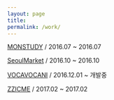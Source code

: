 ```yaml
---
layout: page
title:
permalink: /work/
---
```






[MONSTUDY](/work/monstudy/) / 2016.07 ~ 2016.07




[SeoulMarket](/work/seoulmarket) / 2016.10 ~ 2016.10




[VOCAVOCANI](/work) / 2016.12.01 ~ 개발중




[ZZICME](/work/zzicme) / 2017.02 ~ 2017.02
